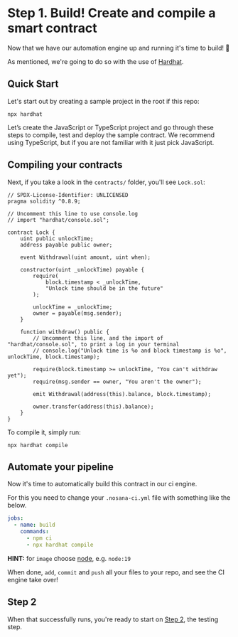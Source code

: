 # Step 1. Build! Create and compile a smart contract

Now that we have our automation engine up and running it's time to build! 🚀

As mentioned, we're going to do so with the use of [Hardhat](https://hardhat.org/hardhat-runner/docs/getting-started).

## Quick Start

Let's start out by creating a sample project in the root if this repo:

```shell
npx hardhat
```

Let’s create the JavaScript or TypeScript project and go through these steps to compile,
test and deploy the sample contract.
We recommend using TypeScript, but if you are not familiar with it just pick JavaScript.

## Compiling your contracts

Next, if you take a look in the `contracts/` folder, you'll see `Lock.sol`:

```
// SPDX-License-Identifier: UNLICENSED
pragma solidity ^0.8.9;

// Uncomment this line to use console.log
// import "hardhat/console.sol";

contract Lock {
    uint public unlockTime;
    address payable public owner;

    event Withdrawal(uint amount, uint when);

    constructor(uint _unlockTime) payable {
        require(
            block.timestamp < _unlockTime,
            "Unlock time should be in the future"
        );

        unlockTime = _unlockTime;
        owner = payable(msg.sender);
    }

    function withdraw() public {
        // Uncomment this line, and the import of "hardhat/console.sol", to print a log in your terminal
        // console.log("Unlock time is %o and block timestamp is %o", unlockTime, block.timestamp);

        require(block.timestamp >= unlockTime, "You can't withdraw yet");
        require(msg.sender == owner, "You aren't the owner");

        emit Withdrawal(address(this).balance, block.timestamp);

        owner.transfer(address(this).balance);
    }
}
```

To compile it, simply run:

```shell
npx hardhat compile
```

## Automate your pipeline

Now it's time to automatically build this contract in our ci engine.

For this you need to change your `.nosana-ci.yml` file with something like the below.

```yaml
jobs:
  - name: build
    commands:
      - npm ci
      - npx hardhat compile 
```

**HINT:** for `image` choose [node](https://hub.docker.com/_/node), e.g. `node:19`

When done, `add`, `commit` and `push` all your files to your repo, and see the CI engine take over!

## Step 2

When that successfully runs, you're ready to start on [Step 2](./Step-2.md), the testing step.
